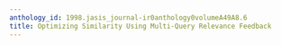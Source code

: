 ```yaml
---
anthology_id: 1998.jasis_journal-ir0anthology0volumeA49A8.6
title: Optimizing Similarity Using Multi-Query Relevance Feedback
---
```

